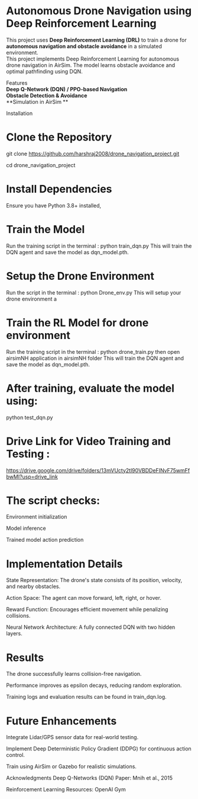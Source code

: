 # Autonomous Drone Navigation using Deep Reinforcement Learning  

This project uses **Deep Reinforcement Learning (DRL)** to train a drone for **autonomous navigation and obstacle avoidance** in a simulated environment.  
This project implements Deep Reinforcement Learning for autonomous drone navigation in AirSim. The model learns obstacle avoidance and optimal pathfinding using DQN.  

 Features  
 **Deep Q-Network (DQN) / PPO-based Navigation**  
 **Obstacle Detection & Avoidance**   
 **Simulation in AirSim **  



Installation  
# Clone the Repository  
git clone https://github.com/harshraj2008/drone_navigation_project.git


cd drone_navigation_project

# Install Dependencies
Ensure you have Python 3.8+ installed, 


# Train the Model
Run the training script in the terminal :
python train_dqn.py
This will train the DQN agent and save the model as dqn_model.pth.

# Setup the Drone Environment
Run the script in the terminal :
python Drone_env.py
This will setup your drone environment 
a

# Train the RL Model for drone environment
Run the training script in the terminal :
python drone_train.py
then open airsimNH application  in airsimNH folder 
This will train the DQN agent and save the model as dqn_model.pth.

# After training, evaluate the model using:
python test_dqn.py

# Drive Link for Video Training and Testing :
https://drive.google.com/drive/folders/13mVUcty2tl90VBDDeFINvF75wmFfbwMI?usp=drive_link



# The script checks:

Environment initialization

Model inference

Trained model action prediction

# Implementation Details
 State Representation: The drone's state consists of its position, velocity, and nearby obstacles.

 Action Space: The agent can move forward, left, right, or hover.

 Reward Function: Encourages efficient movement while penalizing collisions.

 Neural Network Architecture: A fully connected DQN with two hidden layers.

# Results
The drone successfully learns collision-free navigation.

Performance improves as epsilon decays, reducing random exploration.

Training logs and evaluation results can be found in train_dqn.log.

# Future Enhancements
 Integrate Lidar/GPS sensor data for real-world testing.

 Implement Deep Deterministic Policy Gradient (DDPG) for continuous action control.

 Train using AirSim or Gazebo for realistic simulations.

Acknowledgments
Deep Q-Networks (DQN) Paper: Mnih et al., 2015

Reinforcement Learning Resources: OpenAI Gym
